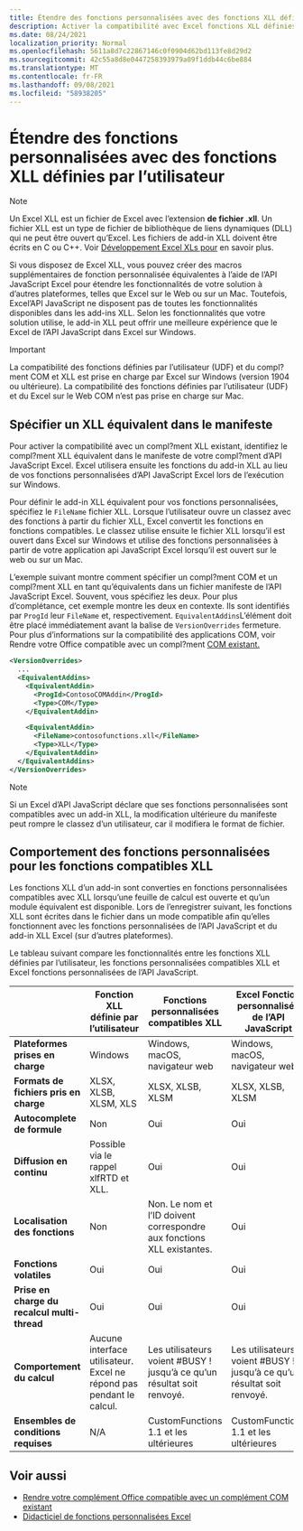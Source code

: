 ```yaml
---
title: Étendre des fonctions personnalisées avec des fonctions XLL définies par l’utilisateur
description: Activer la compatibilité avec Excel fonctions XLL définies par l’utilisateur qui ont des fonctionnalités équivalentes à vos fonctions personnalisées
ms.date: 08/24/2021
localization_priority: Normal
ms.openlocfilehash: 5611a8d7c22867146c0f0904d62bd113fe8d29d2
ms.sourcegitcommit: 42c55a8d8e0447258393979a09f1ddb44c6be884
ms.translationtype: MT
ms.contentlocale: fr-FR
ms.lasthandoff: 09/08/2021
ms.locfileid: "58938205"
---
```

# <a name="extend-custom-functions-with-xll-user-defined-functions"></a>Étendre des fonctions personnalisées avec des fonctions XLL définies par l’utilisateur

> [!NOTE]
> Un Excel XLL est un fichier de Excel avec l’extension **de fichier .xll**. Un fichier XLL est un type de fichier de bibliothèque de liens dynamiques (DLL) qui ne peut être ouvert qu’Excel. Les fichiers de add-in XLL doivent être écrits en C ou C++. Voir [Développement Excel XLs pour](/office/client-developer/excel/developing-excel-xlls) en savoir plus.

Si vous disposez de Excel XLL, vous pouvez créer des macros supplémentaires de fonction personnalisée équivalentes à l’aide de l’API JavaScript Excel pour étendre les fonctionnalités de votre solution à d’autres plateformes, telles que Excel sur le Web ou sur un Mac. Toutefois, Excel’API JavaScript ne disposent pas de toutes les fonctionnalités disponibles dans les add-ins XLL. Selon les fonctionnalités que votre solution utilise, le add-in XLL peut offrir une meilleure expérience que le Excel de l’API JavaScript dans Excel sur Windows.

> [!IMPORTANT]
> La compatibilité des fonctions définies par l’utilisateur (UDF) et du compl?ment COM et XLL est prise en charge par Excel sur Windows (version 1904 ou ultérieure). La compatibilité des fonctions définies par l’utilisateur (UDF) et du Excel sur le Web COM n’est pas prise en charge sur Mac.

## <a name="specify-equivalent-xll-in-the-manifest"></a>Spécifier un XLL équivalent dans le manifeste

Pour activer la compatibilité avec un compl?ment XLL existant, identifiez le compl?ment XLL équivalent dans le manifeste de votre compl?ment d’API JavaScript Excel. Excel utilisera ensuite les fonctions du add-in XLL au lieu de vos fonctions personnalisées d’API JavaScript Excel lors de l’exécution sur Windows.

Pour définir le add-in XLL équivalent pour vos fonctions personnalisées, spécifiez le `FileName` fichier XLL. Lorsque l’utilisateur ouvre un classez avec des fonctions à partir du fichier XLL, Excel convertit les fonctions en fonctions compatibles. Le classez utilise ensuite le fichier XLL lorsqu’il est ouvert dans Excel sur Windows et utilise des fonctions personnalisées à partir de votre application api JavaScript Excel lorsqu’il est ouvert sur le web ou sur un Mac.

L’exemple suivant montre comment spécifier un compl?ment COM et un compl?ment XLL en tant qu’équivalents dans un fichier manifeste de l’API JavaScript Excel. Souvent, vous spécifiez les deux. Pour plus d’complétance, cet exemple montre les deux en contexte. Ils sont identifiés par `ProgId` leur `FileName` et, respectivement. `EquivalentAddins`L’élément doit être placé immédiatement avant la balise de `VersionOverrides` fermeture. Pour plus d’informations sur la compatibilité des applications COM, voir Rendre votre Office compatible avec un compl?ment [COM existant.](../develop/make-office-add-in-compatible-with-existing-com-add-in.md)

```xml
<VersionOverrides>
  ...
  <EquivalentAddins>
    <EquivalentAddin>
      <ProgId>ContosoCOMAddin</ProgId>
      <Type>COM</Type>
    </EquivalentAddin>

    <EquivalentAddin>
      <FileName>contosofunctions.xll</FileName>
      <Type>XLL</Type>
    </EquivalentAddin>
  </EquivalentAddins>
</VersionOverrides>
```

> [!NOTE]
> Si un Excel d’API JavaScript déclare que ses fonctions personnalisées sont compatibles avec un add-in XLL, la modification ultérieure du manifeste peut rompre le classez d’un utilisateur, car il modifiera le format de fichier.

## <a name="custom-function-behavior-for-xll-compatible-functions"></a>Comportement des fonctions personnalisées pour les fonctions compatibles XLL

Les fonctions XLL d’un add-in sont converties en fonctions personnalisées compatibles avec XLL lorsqu’une feuille de calcul est ouverte et qu’un module équivalent est disponible. Lors de l’enregistrer suivant, les fonctions XLL sont écrites dans le fichier dans un mode compatible afin qu’elles fonctionnent avec les fonctions personnalisées de l’API JavaScript et du add-in XLL Excel (sur d’autres plateformes).

Le tableau suivant compare les fonctionnalités entre les fonctions XLL définies par l’utilisateur, les fonctions personnalisées compatibles XLL et Excel fonctions personnalisées de l’API JavaScript.

|         |Fonction XLL définie par l’utilisateur |Fonctions personnalisées compatibles XLL |Excel Fonction personnalisée de l’API JavaScript |
|---------|---------|---------|---------|
| **Plateformes prises en charge** | Windows | Windows, macOS, navigateur web | Windows, macOS, navigateur web |
| **Formats de fichiers pris en charge** | XLSX, XLSB, XLSM, XLS | XLSX, XLSB, XLSM | XLSX, XLSB, XLSM |
| **Autocomplete de formule** | Non | Oui | Oui |
| **Diffusion en continu** | Possible via le rappel xlfRTD et XLL. | Oui | Oui |
| **Localisation des fonctions** | Non | Non. Le nom et l’ID doivent correspondre aux fonctions XLL existantes. | Oui |
| **Fonctions volatiles** | Oui | Oui | Oui |
| **Prise en charge du recalcul multi-thread** | Oui | Oui | Oui |
| **Comportement du calcul** | Aucune interface utilisateur. Excel ne répond pas pendant le calcul. | Les utilisateurs voient #BUSY ! jusqu’à ce qu’un résultat soit renvoyé. | Les utilisateurs voient #BUSY ! jusqu’à ce qu’un résultat soit renvoyé. |
| **Ensembles de conditions requises** | N/A | CustomFunctions 1.1 et les ultérieures | CustomFunctions 1.1 et les ultérieures |

## <a name="see-also"></a>Voir aussi

- [Rendre votre complément Office compatible avec un complément COM existant](../develop/make-office-add-in-compatible-with-existing-com-add-in.md)
- [Didacticiel de fonctions personnalisées Excel](../tutorials/excel-tutorial-create-custom-functions.md)
